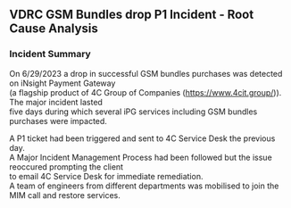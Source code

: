 ## VDRC GSM Bundles drop P1 Incident - Root Cause Analysis

### Incident Summary
On 6/29/2023 a drop in successful GSM bundles purchases was detected on iNsight Payment Gateway  
(a flagship product of 4C Group of Companies (https://www.4cit.group/)). The major incident lasted  
five days during which several iPG services including GSM bundles purchases were impacted.  
  
A P1 ticket had been triggered and sent to 4C Service Desk the previous day.  
A Major Incident Management Process had been followed but the issue reoccured prompting the client  
to email 4C Service Desk for immediate remediation.  
A team of engineers from different departments was mobilised to join the MIM call and restore services.
